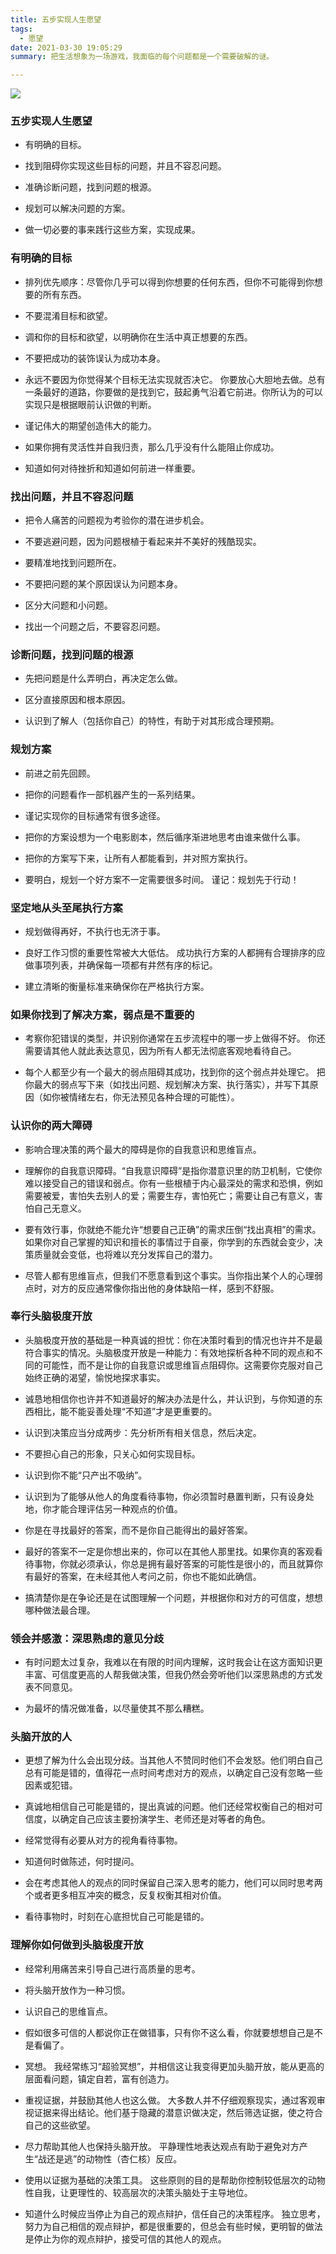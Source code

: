 ```yaml
---
title: 五步实现人生愿望
tags:
  - 愿望
date: 2021-03-30 19:05:29
summary: 把生活想象为一场游戏，我面临的每个问题都是一个需要破解的谜。

---
```


![](https://cdn.jsdelivr.net/gh/asxing/img1/20210330211821.png)

### 五步实现人生愿望

- 有明确的目标。

- 找到阻碍你实现这些目标的问题，并且不容忍问题。

- 准确诊断问题，找到问题的根源。

- 规划可以解决问题的方案。

- 做一切必要的事来践行这些方案，实现成果。　

### 有明确的目标

- 排列优先顺序：尽管你几乎可以得到你想要的任何东西，但你不可能得到你想要的所有东西。

- 不要混淆目标和欲望。 

- 调和你的目标和欲望，以明确你在生活中真正想要的东西。 

- 不要把成功的装饰误认为成功本身。

- 永远不要因为你觉得某个目标无法实现就否决它。 你要放心大胆地去做。总有一条最好的道路，你要做的是找到它，鼓起勇气沿着它前进。你所认为的可以实现只是根据眼前认识做的判断。

- 谨记伟大的期望创造伟大的能力。

- 如果你拥有灵活性并自我归责，那么几乎没有什么能阻止你成功。

- 知道如何对待挫折和知道如何前进一样重要。

### 找出问题，并且不容忍问题

- 把令人痛苦的问题视为考验你的潜在进步机会。

- 不要逃避问题，因为问题根植于看起来并不美好的残酷现实。

- 要精准地找到问题所在。

- 不要把问题的某个原因误认为问题本身。

- 区分大问题和小问题。

- 找出一个问题之后，不要容忍问题。 

### 诊断问题，找到问题的根源

- 先把问题是什么弄明白，再决定怎么做。

- 区分直接原因和根本原因。

- 认识到了解人（包括你自己）的特性，有助于对其形成合理预期。

### 规划方案

- 前进之前先回顾。

- 把你的问题看作一部机器产生的一系列结果。

- 谨记实现你的目标通常有很多途径。

- 把你的方案设想为一个电影剧本，然后循序渐进地思考由谁来做什么事。

- 把你的方案写下来，让所有人都能看到，并对照方案执行。

- 要明白，规划一个好方案不一定需要很多时间。 谨记：规划先于行动！

### 坚定地从头至尾执行方案

- 规划做得再好，不执行也无济于事。 

- 良好工作习惯的重要性常被大大低估。 成功执行方案的人都拥有合理排序的应做事项列表，并确保每一项都有井然有序的标记。

- 建立清晰的衡量标准来确保你在严格执行方案。

### 如果你找到了解决方案，弱点是不重要的

- 考察你犯错误的类型，并识别你通常在五步流程中的哪一步上做得不好。 你还需要请其他人就此表达意见，因为所有人都无法彻底客观地看待自己。

- 每个人都至少有一个最大的弱点阻碍其成功，找到你的这个弱点并处理它。 把你最大的弱点写下来（如找出问题、规划解决方案、执行落实），并写下其原因（如你被情绪左右，你无法预见各种合理的可能性）。

### 认识你的两大障碍

- 影响合理决策的两个最大的障碍是你的自我意识和思维盲点。

- 理解你的自我意识障碍。“自我意识障碍”是指你潜意识里的防卫机制，它使你难以接受自己的错误和弱点。你有一些根植于内心最深处的需求和恐惧，例如需要被爱，害怕失去别人的爱；需要生存，害怕死亡；需要让自己有意义，害怕自己无意义。

- 要有效行事，你就绝不能允许“想要自己正确”的需求压倒“找出真相”的需求。如果你对自己掌握的知识和擅长的事情过于自豪，你学到的东西就会变少，决策质量就会变低，也将难以充分发挥自己的潜力。

- 尽管人都有思维盲点，但我们不愿意看到这个事实。当你指出某个人的心理弱点时，对方的反应通常像你指出他的身体缺陷一样，感到不舒服。

### 奉行头脑极度开放

- 头脑极度开放的基础是一种真诚的担忧：你在决策时看到的情况也许并不是最符合事实的情况。头脑极度开放是一种能力：有效地探析各种不同的观点和不同的可能性，而不是让你的自我意识或思维盲点阻碍你。这需要你克服对自己始终正确的渴望，愉悦地探求事实。

- 诚恳地相信你也许并不知道最好的解决办法是什么，并认识到，与你知道的东西相比，能不能妥善处理“不知道”才是更重要的。 

- 认识到决策应当分成两步：先分析所有相关信息，然后决定。

- 不要担心自己的形象，只关心如何实现目标。 

- 认识到你不能“只产出不吸纳”。

- 认识到为了能够从他人的角度看待事物，你必须暂时悬置判断，只有设身处地，你才能合理评估另一种观点的价值。

- 你是在寻找最好的答案，而不是你自己能得出的最好答案。

- 最好的答案不一定是你想出来的，你可以在其他人那里找。如果你真的客观看待事物，你就必须承认，你总是拥有最好答案的可能性是很小的，而且就算你有最好的答案，在未经其他人考问之前，你也不能如此确信。

- 搞清楚你是在争论还是在试图理解一个问题，并根据你和对方的可信度，想想哪种做法最合理。

### 领会并感激：深思熟虑的意见分歧

- 有时问题太过复杂，我难以在有限的时间内理解，这时我会让在这方面知识更丰富、可信度更高的人帮我做决策，但我仍然会旁听他们以深思熟虑的方式发表不同意见。

- 为最坏的情况做准备，以尽量使其不那么糟糕。 

### 头脑开放的人

-  更想了解为什么会出现分歧。当其他人不赞同时他们不会发怒。他们明白自己总有可能是错的，值得花一点时间考虑对方的观点，以确定自己没有忽略一些因素或犯错。

-  真诚地相信自己可能是错的，提出真诚的问题。他们还经常权衡自己的相对可信度，以确定自己应该主要扮演学生、老师还是对等者的角色。

-  经常觉得有必要从对方的视角看待事物。

-  知道何时做陈述，何时提问。

-  会在考虑其他人的观点的同时保留自己深入思考的能力，他们可以同时思考两个或者更多相互冲突的概念，反复权衡其相对价值。

- 看待事物时，时刻在心底担忧自己可能是错的。

### 理解你如何做到头脑极度开放

- 经常利用痛苦来引导自己进行高质量的思考。

- 将头脑开放作为一种习惯。

- 认识自己的思维盲点。

- 假如很多可信的人都说你正在做错事，只有你不这么看，你就要想想自己是不是看偏了。

- 冥想。 我经常练习“超验冥想”，并相信这让我变得更加头脑开放，能从更高的层面看问题，镇定自若，富有创造力。

- 重视证据，并鼓励其他人也这么做。 大多数人并不仔细观察现实，通过客观审视证据来得出结论。他们基于隐藏的潜意识做决定，然后筛选证据，使之符合自己的这些欲望。

- 尽力帮助其他人也保持头脑开放。 平静理性地表达观点有助于避免对方产生“战还是逃”的动物性（杏仁核）反应。

- 使用以证据为基础的决策工具。 这些原则的目的是帮助你控制较低层次的动物性自我，让更理性的、较高层次的决策头脑处于主导地位。

- 知道什么时候应当停止为自己的观点辩护，信任自己的决策程序。 独立思考，努力为自己相信的观点辩护，都是很重要的，但总会有些时候，更明智的做法是停止为你的观点辩护，接受可信的其他人的观点。